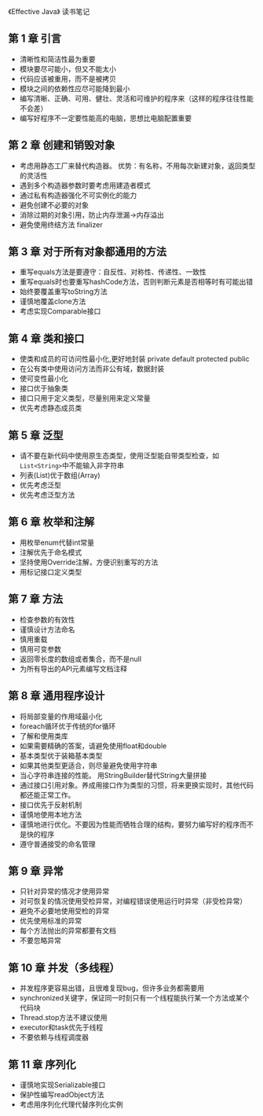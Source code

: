 《Effective Java》 读书笔记
## 第 1 章 引言
- 清晰性和简洁性最为重要
- 模块要尽可能小，但又不能太小
- 代码应该被重用，而不是被拷贝
- 模块之间的依赖性应尽可能降到最小
- 编写清晰、正确、可用、健壮、灵活和可维护的程序来（这样的程序往往性能不会差）
- 编写好程序不一定要性能高的电脑，思想比电脑配置重要
## 第 2 章 创建和销毁对象
- 考虑用静态工厂来替代构造器。 优势：有名称，不用每次新建对象，返回类型的灵活性
- 遇到多个构造器参数时要考虑用建造者模式
- 通过私有构造器强化不可实例化的能力
- 避免创建不必要的对象
- 消除过期的对象引用，防止内存泄漏->内存溢出
- 避免使用终结方法 finalizer
## 第 3 章 对于所有对象都通用的方法
- 重写equals方法是要遵守：自反性、对称性、传递性、一致性
- 重写equals时也要重写hashCode方法，否则判断元素是否相等时有可能出错
- 始终要覆盖重写toString方法
- 谨慎地覆盖clone方法
- 考虑实现Comparable接口
## 第 4 章 类和接口
- 使类和成员的可访问性最小化,更好地封装 private default protected public
- 在公有类中使用访问方法而非公有域，数据封装
- 使可变性最小化
- 接口优于抽象类
- 接口只用于定义类型，尽量别用来定义常量
- 优先考虑静态成员类
## 第 5 章 泛型
- 请不要在新代码中使用原生态类型，使用泛型能自带类型检查，如```List<String>```中不能输入非字符串
- 列表(List)优于数组(Array)
- 优先考虑泛型
- 优先考虑泛型方法
## 第 6 章 枚举和注解
- 用枚举enum代替int常量
- 注解优先于命名模式
- 坚持使用Override注解，方便识别重写的方法
- 用标记接口定义类型
## 第 7 章 方法
- 检查参数的有效性
- 谨慎设计方法命名
- 慎用重载
- 慎用可变参数
- 返回零长度的数组或者集合，而不是null
- 为所有导出的API元素编写文档注释
## 第 8 章 通用程序设计
- 将局部变量的作用域最小化
- foreach循环优于传统的for循环
- 了解和使用类库
- 如果需要精确的答案，请避免使用float和double
- 基本类型优于装箱基本类型
- 如果其他类型更适合，则尽量避免使用字符串
- 当心字符串连接的性能。 用StringBuilder替代String大量拼接
- 通过接口引用对象。养成用接口作为类型的习惯，将来更换实现时，其他代码都还能正常工作。
- 接口优先于反射机制
- 谨慎地使用本地方法
- 谨慎地进行优化。不要因为性能而牺牲合理的结构，要努力编写好的程序而不是快的程序
- 遵守普通接受的命名管理
## 第 9 章 异常
- 只针对异常的情况才使用异常
- 对可恢复的情况使用受检异常，对编程错误使用运行时异常（非受检异常）
- 避免不必要地使用受检的异常
- 优先使用标准的异常
- 每个方法抛出的异常都要有文档
- 不要忽略异常
## 第 10 章 并发（多线程）
- 并发程序更容易出错，且很难复现bug，但许多业务都需要用
- synchronized关键字，保证同一时刻只有一个线程能执行某一个方法或某个代码块
- Thread.stop方法不建议使用
- executor和task优先于线程
- 不要依赖与线程调度器
## 第 11 章 序列化
- 谨慎地实现Serializable接口
- 保护性编写readObject方法
- 考虑用序列化代理代替序列化实例